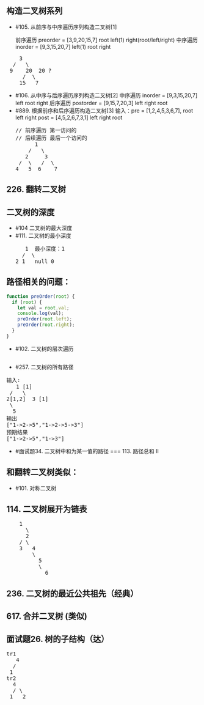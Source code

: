
## 构造二叉树系列

- #105. 从前序与中序遍历序列构造二叉树[1]
  
  前序遍历 preorder = [3,9,20,15,7] root left(1) right(root/left/right)
  中序遍历 inorder = [9,3,15,20,7]  left(1) root right
<pre>
    3
  /   \
 9    20  20 ?
     /  \
    15   7
</pre>

- #106. 从中序与后序遍历序列构造二叉树[2]
  中序遍历 inorder = [9,3,15,20,7]  left root right
  后序遍历 postorder = [9,15,7,20,3]  left right root
- #889. 根据前序和后序遍历构造二叉树[3]
  输入：pre = [1,2,4,5,3,6,7],  root left right
  post = [4,5,2,6,7,3,1]       left right root
  <pre>
  // 前序遍历 第一访问的
  // 后续遍历 最后一个访问的
        1
      /   \
     2     3
   /  \   /  \
  4   5  6    7
  </pre>
## 226. 翻转二叉树

## 二叉树的深度

- #104 二叉树的最大深度
- #111. 二叉树的最小深度
  <pre>
     1  最小深度：1
    /  \
  2 1   null 0
  </pre>



## 路径相关的问题：

```js
function preOrder(root) {
  if (root) {
    let val = root.val;
    console.log(val);
    preOrder(root.left);
    preOrder(root.right);
  }
}
```

- #102. 二叉树的层次遍历
```js
```
- #257. 二叉树的所有路径
<pre>
输入:
   1 [1]
 /   \
2[1,2]  3 [1]
 \
  5
输出
["1->2->5","1->2->5->3"]
预期结果
["1->2->5","1->3"]
</pre>
- #面试题34. 二叉树中和为某一值的路径 === 113. 路径总和 II



## 和翻转二叉树类似：

- #101. 对称二叉树


## 114. 二叉树展开为链表

<pre>
    1
      \
      2  
    / \  
    3   4  
        \ 
          5
          \
            6
</pre>




## 236. 二叉树的最近公共祖先（经典）

## 617. 合并二叉树 (类似)




## 面试题26. 树的子结构（达）
<pre>
tr1
   4
  /
 1   
tr2
  4
  / \
 1   2
</pre>

